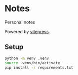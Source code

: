 # Notes

Personal notes

Powered by [vitepress](https://vitepress.vuejs.org/).

## Setup

```bash
python -m venv .venv
source .venv/bin/activate
pip install -r requirements.txt
```
